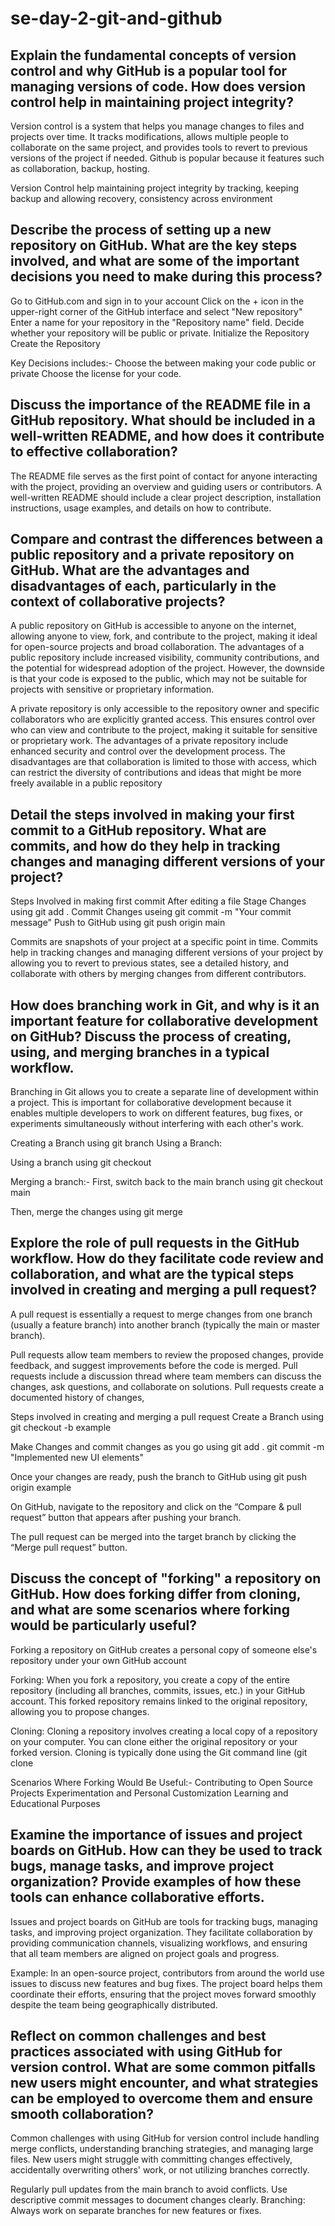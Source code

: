 # se-day-2-git-and-github
## Explain the fundamental concepts of version control and why GitHub is a popular tool for managing versions of code. How does version control help in maintaining project integrity?
Version control is a system that helps you manage changes to files and projects over time. It tracks modifications, allows multiple people to collaborate on the same project, and provides tools to revert to previous versions of the project if needed.
Github is popular because it features such as collaboration, backup, hosting.

Version Control help maintaining project integrity by tracking, keeping backup and allowing recovery, consistency across environment 


## Describe the process of setting up a new repository on GitHub. What are the key steps involved, and what are some of the important decisions you need to make during this process?
Go to GitHub.com and sign in to your account
Click on the + icon in the upper-right corner of the GitHub interface and select "New repository" 
Enter a name for your repository in the "Repository name" field.
Decide whether your repository will be public or private.
Initialize the Repository
Create the Repository

Key Decisions includes:-
Choose the between making your code public or private
Choose the license for your code.




## Discuss the importance of the README file in a GitHub repository. What should be included in a well-written README, and how does it contribute to effective collaboration?

The README file serves as the first point of contact for anyone interacting with the project, providing an overview and guiding users or contributors. A well-written README should include a clear project description, installation instructions, usage examples, and details on how to contribute.

## Compare and contrast the differences between a public repository and a private repository on GitHub. What are the advantages and disadvantages of each, particularly in the context of collaborative projects?

A public repository on GitHub is accessible to anyone on the internet, allowing anyone to view, fork, and contribute to the project, making it ideal for open-source projects and broad collaboration. The advantages of a public repository include increased visibility, community contributions, and the potential for widespread adoption of the project. However, the downside is that your code is exposed to the public, which may not be suitable for projects with sensitive or proprietary information.

A private repository is only accessible to the repository owner and specific collaborators who are explicitly granted access. This ensures control over who can view and contribute to the project, making it suitable for sensitive or proprietary work. The advantages of a private repository include enhanced security and control over the development process. The disadvantages are that collaboration is limited to those with access, which can restrict the diversity of contributions and ideas that might be more freely available in a public repository

## Detail the steps involved in making your first commit to a GitHub repository. What are commits, and how do they help in tracking changes and managing different versions of your project?

Steps Involved in making first commit
After editing a file
Stage Changes using git add .
Commit Changes useing git commit -m "Your commit message"
Push to GitHub using git push origin main

Commits are snapshots of your project at a specific point in time. Commits help in tracking changes and managing different versions of your project by allowing you to revert to previous states, see a detailed history, and collaborate with others by merging changes from different contributors.


## How does branching work in Git, and why is it an important feature for collaborative development on GitHub? Discuss the process of creating, using, and merging branches in a typical workflow.

Branching in Git allows you to create a separate line of development within a project. This is important for collaborative development because it enables multiple developers to work on different features, bug fixes, or experiments simultaneously without interfering with each other's work.

Creating a Branch using git branch <branch-name>
Using a Branch:

Using a branch using git checkout <branch-name>

Merging a branch:-
First, switch back to the main branch using
git checkout main

Then, merge the changes using
git merge <branch-name>

## Explore the role of pull requests in the GitHub workflow. How do they facilitate code review and collaboration, and what are the typical steps involved in creating and merging a pull request?

A pull request is essentially a request to merge changes from one branch (usually a feature branch) into another branch (typically the main or master branch). 

Pull requests allow team members to review the proposed changes, provide feedback, and suggest improvements before the code is merged. 
Pull requests include a discussion thread where team members can discuss the changes, ask questions, and collaborate on solutions.
Pull requests create a documented history of changes,

Steps involved in creating and merging a pull request
Create a Branch using git checkout -b example

Make Changes and commit changes as you go using
git add .
git commit -m "Implemented new UI elements"

Once your changes are ready, push the branch to GitHub using git push origin example

On GitHub, navigate to the repository and click on the “Compare & pull request” button that appears after pushing your branch.

The pull request can be merged into the target branch by clicking the “Merge pull request” button.

## Discuss the concept of "forking" a repository on GitHub. How does forking differ from cloning, and what are some scenarios where forking would be particularly useful?

Forking a repository on GitHub creates a personal copy of someone else's repository under your own GitHub account

Forking: When you fork a repository, you create a copy of the entire repository (including all branches, commits, issues, etc.) in your GitHub account. This forked repository remains linked to the original repository, allowing you to propose changes.

Cloning: Cloning a repository involves creating a local copy of a repository on your computer. You can clone either the original repository or your forked version. Cloning is typically done using the Git command line (git clone <repository url>

Scenarios Where Forking Would Be Useful:-
Contributing to Open Source Projects
Experimentation and Personal Customization
Learning and Educational Purposes

## Examine the importance of issues and project boards on GitHub. How can they be used to track bugs, manage tasks, and improve project organization? Provide examples of how these tools can enhance collaborative efforts.

Issues and project boards on GitHub are tools for tracking bugs, managing tasks, and improving project organization. They facilitate collaboration by providing communication channels, visualizing workflows, and ensuring that all team members are aligned on project goals and progress.

Example: In an open-source project, contributors from around the world use issues to discuss new features and bug fixes. The project board helps them coordinate their efforts, ensuring that the project moves forward smoothly despite the team being geographically distributed.

## Reflect on common challenges and best practices associated with using GitHub for version control. What are some common pitfalls new users might encounter, and what strategies can be employed to overcome them and ensure smooth collaboration?

Common challenges with using GitHub for version control include handling merge conflicts, understanding branching strategies, and managing large files. New users might struggle with committing changes effectively, accidentally overwriting others' work, or not utilizing branches correctly.

Regularly pull updates from the main branch to avoid conflicts.
Use descriptive commit messages to document changes clearly.
Branching: Always work on separate branches for new features or fixes.

